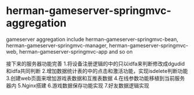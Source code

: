 # herman-gameserver-springmvc-aggregation
gameserver aggregation
include herman-gameserver-springmvc-bean, herman-gameserver-springmvc-manager, herman-gameserver-springmvc-web, herman-gameserver-springmvc-app and so on

接下来的服务器功能完善
1.将设备注册逻辑的中的只以idfa来判断修改成dgudid和idfa共同判断
2.增加数据统计表的中的点击和激活功能，实现isdelete判断功能
3.创建web页面来增加游戏表数据和互推表数据
4.在线参数功能移植到当前服务器内
5.Nginx搭建
6.游戏数据保存功能实现
7.好友数据逻辑实现